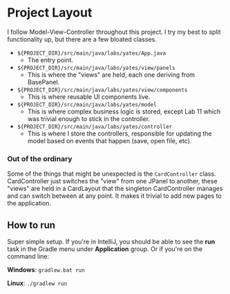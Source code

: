# Project Layout

I follow Model-View-Controller throughout this project. I try my best to split functionality up, but there are a few bloated classes.

- `${PROJECT_DIR}/src/main/java/labs/yates/App.java` 
  - The entry point.
- `${PROJECT_DIR}/src/main/java/labs/yates/view/panels` 
  - This is where the "views" are held, each one deriving from BasePanel.
- `${PROJECT_DIR}/src/main/java/labs/yates/view/components` 
  - This is where reusable UI components live.
- `${PROJECT_DIR}/src/main/java/labs/yates/model` 
  - This is where complex business logic is stored, except Lab 11 which
    was trivial enough to stick in the controller.
- `${PROJECT_DIR}/src/main/java/labs/yates/controller` 
  - This is where I store the controllers, responsible for updating
    the model based on events that happen (save, open file, etc).


### Out of the ordinary

Some of the things that might be unexpected is the `CardController` class.
CardController just switches the "view" from one JPanel to another, these
"views" are held in a CardLayout that the singleton CardController manages
and can switch between at any point. It makes it trivial to add new pages
to the application.

## How to run

Super simple setup. If you're in IntelliJ, you should be able to
see the **run** task in the Gradle menu under **Application** group. 
Or if you're on the command line:

**Windows**: `gradlew.bat run`

**Linux**: `./gradlew run`
